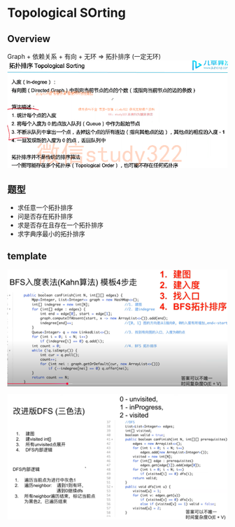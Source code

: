 # Topological SOrting

## Overview
Graph + 依赖关系 + 有向 + 无环 => 拓扑排序 (一定无环)
![alt text](<屏幕截图 2025-01-07 074021.png>)

## 题型
- 求任意一个拓扑排序
- 问是否存在拓扑排序
- 求是否存在且存在一个拓扑排序
- 求字典序最小的拓扑排序

## template

![alt text](image-4.png)

![alt text](image-5.png)

